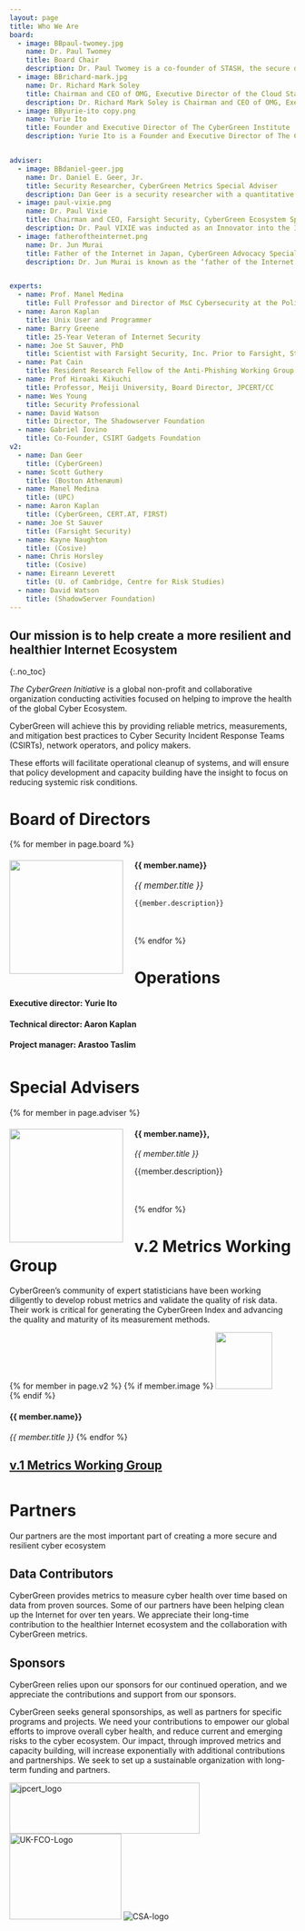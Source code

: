 ```yaml
---
layout: page
title: Who We Are
board:
  - image: BBpaul-twomey.jpg
    name: Dr. Paul Twomey
    title: Board Chair
    description: Dr. Paul Twomey is a co-founder of STASH, the secure digital vault company, and also CEO of Argo Pacific, a high-level international Internet and cybersecurity advisory and incubator firm. Much of Paul’s work focuses on cybersecurity for Fortune 1000 companies and public sector agencies. He served from 2003 to 2009 as President and CEO of ICANN, the international non-profit organization that coordinates many of the key functions of the global Internet. He is a Board member of the Atlantic Council of the United States; the founding Chair of the World Economic Forum’s Global Agenda Council on the Future of the Internet; a Commissioner of the Global Information Infrastructure Commission; and was a member of the Advisory Board of the United Nations’ Digital He@lth Initiative.
  - image: BBrichard-mark.jpg
    name: Dr. Richard Mark Soley
    title: Chairman and CEO of OMG, Executive Director of the Cloud Standards Customer Council, and Executive Director of the Industrial Internet Consortium
    description: Dr. Richard Mark Soley is Chairman and CEO of OMG, Executive Director of the Cloud Standards Customer Council, and Executive Director of the Industrial Internet Consortium. Richard also serves on numerous industrial, technical and academic conference program committees, and speaks all over the world on issues relevant to standards, the adoption of new technology and creating successful companies. He is an active angel investor, and was involved in the creation of both the Eclipse Foundation and Open Health Tools. Dr. Soley holds Bachelor's, Master's and Doctoral degrees in Computer Science and Engineering from the Massachusetts Institute of Technology.
  - image: BByurie-ito copy.png
    name: Yurie Ito
    title: Founder and Executive Director of The CyberGreen Institute
    description: Yurie Ito is a Founder and Executive Director of The CyberGreen Institute, a global non-profit organization focused on improving the cyber ecosystem’s health by providing reliable metrics, measurement, and mitigation best practices to national CERTs, network operators, and policy makers. She is also a Director of Global Coordination Division for the Japan Computer Emergency Response Team Coordination Center (JPCERT/CC).She has previously served 12 years as Technical Director and Global Coordination Director for the organization, and also served at ICANN as a Director of Global Security Programs from 2009-2011. She has been leading a number of international collaborative efforts, including as Chair of the Asia Pacific Computer Emergency Response Team (APCERT), an active member of the Forum of Incident Response and Security Teams (FIRST), and as Board Member of FIRST for 6 years from 2004-2010.She is a nonresident Senior Fellow at the Atlantic Council, associated with the Cyber Statecraft Initiative. Her Master's thesis at the Fletcher School of Law and Diplomacy, Tufts University, was on Managing Global Cyber Health and Security through Risk Reduction.


adviser:
  - image: BBdaniel-geer.jpg
    name: Dr. Daniel E. Geer, Jr.
    title: Security Researcher, CyberGreen Metrics Special Adviser
    description: Dan Geer is a security researcher with a quantitative bent. His group at MIT produced Kerberos, and a number of startups later he is still at it — today as Chief Information Security Officer at In-Q-Tel. He writes a lot at every length, and sometimes it gets read. He’s an electrical engineer, a statistician, and someone who thinks truth is best achieved by adversarial procedures.
  - image: paul-vixie.png
    name: Dr. Paul Vixie
    title: Chairman and CEO, Farsight Security, CyberGreen Ecosystem Special Adviser
    description: Dr. Paul VIXIE was inducted as an Innovator into the Internet Hall of Fame in 2014 after earning his Ph.D. in Computer Science from KEIO University in 2010. He is a prolific author of open source Internet software including BIND, and of many Internet standards documents concerning DNS and DNSSEC. He was the founder of the first anti-spam company (MAPS, 1996), the first non-profit Internet infrastructure software company (ISC, 1994), the first neutral and commercial Internet exchange (PAIX, 1991), and of Farsight Security (2012), where he now serves as Chairman and Chief Executive Officer.
  - image: fatheroftheinternet.png
    name: Dr. Jun Murai
    title: Father of the Internet in Japan, CyberGreen Advocacy Special Adviser
    description: Dr. Jun Murai is known as the ‘father of the Internet in Japan,’ and, outside of Japan, has also been called the 'Internet samurai.’ In 1984, he developed the Japan University UNIX Network (JUNET), the first-ever inter-university network in that nation.In 1988, he founded the Widely Integrated Distributed Environment Project, a Japanese Internet research consortium, for which he continues to serve as a board member. He is a professor and dean of the Faculty of Environment and Information Studies at Keio University, from which he earned his PhD in computer science in 1987. He served as President of the Japan Network Information Center (JPNIC) and as Vice President of the Japanese Internet Association. He served on the Internet Society’s Board of Trustees from 1997 to 2000. In 1998, he was appointed as one of nine initial directors of the Internet Corporation for Assigned Names and Numbers and served until June 2003. He won the 2005 Internet Society's Jonathan B. Postel Service Award in recognition of his vision and pioneering work that helped spread the Internet across the Asia Pacific region. He was honored with the 2011 Institute of Electrical and Electronics Engineers Internet Award.


experts:
  - name: Prof. Manel Medina
    title: Full Professor and Director of MsC Cybersecurity at the Politecnic University of Catalunya (UPC)
  - name: Aaron Kaplan
    title: Unix User and Programmer
  - name: Barry Greene
    title: 25-Year Veteran of Internet Security
  - name: Joe St Sauver, PhD
    title: Scientist with Farsight Security, Inc. Prior to Farsight, St Sauver was with the University of Oregon (UO)
  - name: Pat Cain
    title: Resident Research Fellow of the Anti-Phishing Working Group (APWG)
  - name: Prof Hiroaki Kikuchi
    title: Professor, Meiji University, Board Director, JPCERT/CC
  - name: Wes Young
    title: Security Professional
  - name: David Watson
    title: Director, The Shadowserver Foundation
  - name: Gabriel Iovino
    title: Co-Founder, CSIRT Gadgets Foundation
v2:
  - name: Dan Geer
    title: (CyberGreen)
  - name: Scott Guthery
    title: (Boston Athenæum)
  - name: Manel Medina
    title: (UPC)
  - name: Aaron Kaplan
    title: (CyberGreen, CERT.AT, FIRST)
  - name: Joe St Sauver
    title: (Farsight Security)
  - name: Kayne Naughton
    title: (Cosive)
  - name: Chris Horsley
    title: (Cosive)
  - name: Eireann Leverett
    title: (U. of Cambridge, Centre for Risk Studies)
  - name: David Watson
    title: (ShadowServer Foundation)
---
```



## Our mission is to help create a more resilient and healthier Internet Ecosystem
{:.no_toc}

*The CyberGreen Initiative* is a global non-profit and collaborative organization conducting activities focused on helping to improve the health of the global Cyber Ecosystem.

CyberGreen will achieve this by providing reliable metrics, measurements, and mitigation best practices to Cyber Security Incident Response Teams (CSIRTs), network operators, and policy makers.

These efforts will facilitate operational cleanup of systems, and will ensure that policy development and capacity building have the insight to focus on reducing systemic risk conditions.


# Board of Directors


{% for member in page.board %}
  <div style="margin-bottom: 50px">
    <img style="width:200px; margin-right:20px; float:left" src="{{site.media}}{{member.image}}" />
    <h4>{{ member.name}}</h4>
    <p style="font-size:15px"> <em>{{ member.title }}</em> </p>

    {{member.description}}
  </div>
{% endfor %}

# Operations

#### Executive director: Yurie Ito

#### Technical director: Aaron Kaplan

#### Project manager: Arastoo Taslim

<div style="margin-bottom: 50px">
</div>

# Special Advisers

{% for member in page.adviser %}
  <div style="margin-bottom: 50px">
  <img style="width:200px; margin-right:20px; float:left" src="{{site.media}}{{member.image}}" />
  <h4>{{ member.name}},</h4>
  <p><em>{{ member.title }}</em></p>
    {{member.description}}
  </div>
{% endfor %}


# v.2 Metrics Working Group

CyberGreen’s community of expert statisticians have been working diligently to develop robust metrics and validate the quality of risk data. Their work is critical for generating the CyberGreen Index and advancing the quality and maturity of its measurement methods.

{% for member in page.v2 %}
{% if member.image %}
<img style="width:100px; margin-right:20px" src="{{site.media}}{{member.image}}" />
{% endif %}
<h4>{{ member.name}}</h4><em>{{ member.title }}</em>
{% endfor %}


## [v.1 Metrics Working Group][v1]

[v1]: http://www.cybergreen.net/2015/06/01/v1-metrics-working-group/

<div style="margin-bottom: 50px">
</div>

# Partners

Our partners are the most important part of creating a more secure and resilient cyber ecosystem


## Data Contributors

CyberGreen provides metrics to measure cyber health over time based on data from proven sources. Some of our partners have been helping clean up the Internet for over ten years. We appreciate their long-time contribution to the healthier Internet ecosystem and the collaboration with CyberGreen metrics.

## Sponsors

CyberGreen relies upon our sponsors for our continued operation, and we appreciate the contributions and support from our sponsors.

CyberGreen seeks general sponsorships, as well as partners for specific programs and projects. We need your contributions to empower our global efforts to improve overall cyber health, and reduce current and emerging risks to the cyber ecosystem. Our impact, through improved metrics and capacity building, will increase exponentially with additional contributions and partnerships. We seek to set up a sustainable organization with long-term funding and partners.

<img class="alignnone size-full wp-image-171 aligncenter" src="{{site.media}}jpcert_logo.gif" alt="jpcert_logo" width="335" height="90" />

<img class="alignnone wp-image-210 aligncenter" src="{{site.media}}UK-FCO-Logo.png" alt="UK-FCO-Logo" width="197" height="151" />

<img class="alignnone wp-image-210 aligncenter" src="{{site.media}}csa-logo.jpg" alt="CSA-logo" />
